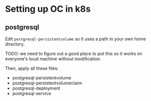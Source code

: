 # Setting up OC in k8s

## postgresql

Edit `postgresql-persistentvolume` so it uses a path in your own home directory.

TODO: we need to figure out a good place to put this so it works on everyone's local machine without modification.

Then, apply all these files:

- postgresql-persistentvolume
- postgresql-persistentvolumeclaim
- postgresql-deployment
- postgresql-service